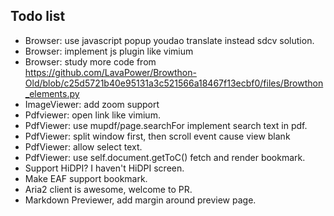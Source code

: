 ## Todo list
* Browser: use javascript popup youdao translate instead sdcv solution.
* Browser: implement js plugin like vimium
* Browser: study more code from https://github.com/LavaPower/Browthon-Old/blob/c25d5721b40e95131a3c521566a18467f13ecbf0/files/Browthon_elements.py
* ImageViewer: add zoom support
* Pdfviewer: open link like vimium.
* PdfViewer: use mupdf/page.searchFor implement search text in pdf.
* PdfViewer: split window first, then scroll event cause view blank
* PdfViewer: allow select text.
* PdfViewer: use self.document.getToC() fetch and render bookmark.
* Support HiDPI? I haven't HiDPI screen.
* Make EAF support bookmark.
* Aria2 client is awesome, welcome to PR.
* Markdown Previewer, add margin around preview page.
